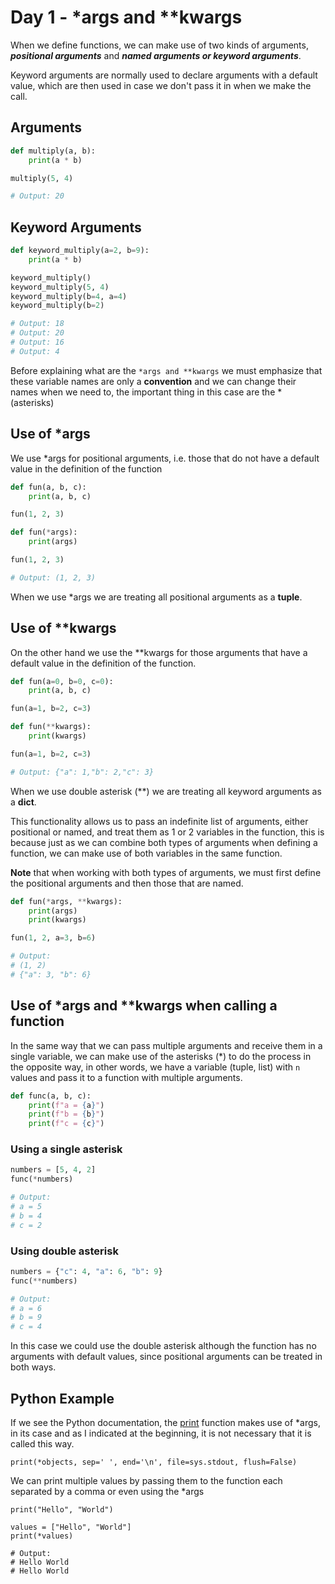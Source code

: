 # Day 1 - *args and **kwargs

When we define functions, we can make use of two kinds of arguments, ***positional arguments*** and ***named arguments or keyword arguments***.

Keyword arguments are normally used to declare arguments with a default value, which are then used in case we don't pass it in when we make the call.

## Arguments
```python
def multiply(a, b):
    print(a * b)

multiply(5, 4)

# Output: 20
```

## Keyword Arguments

```python
def keyword_multiply(a=2, b=9):
    print(a * b)

keyword_multiply()
keyword_multiply(5, 4)
keyword_multiply(b=4, a=4)
keyword_multiply(b=2)

# Output: 18
# Output: 20
# Output: 16
# Output: 4
```

Before explaining what are the `*args and **kwargs` we must emphasize that these variable names are only a **convention** and we can change their names when we need to, the important thing in this case are the * (asterisks)

## Use of *args

We use *args for positional arguments, i.e. those that do not have a default value in the definition of the function

```python
def fun(a, b, c):
    print(a, b, c)

fun(1, 2, 3)
```

```python
def fun(*args):
    print(args)

fun(1, 2, 3)

# Output: (1, 2, 3)
```

When we use *args we are treating all positional arguments as a **tuple**.

## Use of **kwargs

On the other hand we use the **kwargs for those arguments that have a default value in the definition of the function.

```python
def fun(a=0, b=0, c=0):
    print(a, b, c)

fun(a=1, b=2, c=3)
```

```python
def fun(**kwargs):
    print(kwargs)

fun(a=1, b=2, c=3)

# Output: {"a": 1,"b": 2,"c": 3}
```

When we use double asterisk (**) we are treating all keyword arguments as a **dict**.

This functionality allows us to pass an indefinite list of arguments, either positional or named, and treat them as 1 or 2 variables in the function, this is because just as we can combine both types of arguments when defining a function, we can make use of both variables in the same function.

**Note** that when working with both types of arguments, we must first define the positional arguments and then those that are named.

```python
def fun(*args, **kwargs):
    print(args)
    print(kwargs)

fun(1, 2, a=3, b=6)

# Output:
# (1, 2)
# {"a": 3, "b": 6}
```

## Use of *args and **kwargs when calling a function

In the same way that we can pass multiple arguments and receive them in a single variable, we can make use of the asterisks (*) to do the process in the opposite way, in other words, we have a variable (tuple, list) with `n` values and pass it to a function with multiple arguments.

```python
def func(a, b, c):
    print(f"a = {a}")
    print(f"b = {b}")
    print(f"c = {c}")
```

### Using a single asterisk

```python
numbers = [5, 4, 2]
func(*numbers)

# Output:
# a = 5
# b = 4
# c = 2
```

### Using double asterisk

```python
numbers = {"c": 4, "a": 6, "b": 9}
func(**numbers)

# Output:
# a = 6
# b = 9
# c = 4
```

In this case we could use the double asterisk although the function has no arguments with default values, since positional arguments can be treated in both ways.

## Python Example

If we see the Python documentation, the [print](https://docs.python.org/3/library/functions.html#print) function makes use of *args, in its case and as I indicated at the beginning, it is not necessary that it is called this way.

`print(*objects, sep=' ', end='\n', file=sys.stdout, flush=False)`

We can print multiple values by passing them to the function each separated by a comma or even using the *args

```
print("Hello", "World")

values = ["Hello", "World"]
print(*values)

# Output:
# Hello World
# Hello World
```